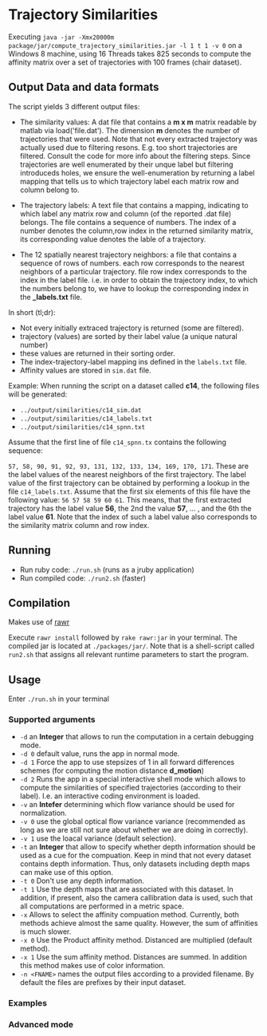 # Trajectory Similarities

Executing `java -jar -Xmx20000m package/jar/compute_trajectory_similarities.jar -l 1 t 1 -v 0` on a Windows 8 machine, using 16 Threads takes 825 seconds to compute the affinity matrix over a set of trajectories with 100 frames (chair dataset).

## Output Data and data formats

The script yields 3 different output files:

+ The similarity values: A dat file that contains a **m x m** matrix readable by matlab via load('file.dat'). The dimension **m** denotes the number of trajectories that were used. Note that not every extracted trajectory was actually used due to filtering resons. E.g. too short trajectories are filtered. Consult the code for more info about the filtering steps. Since trajectories are well enumerated by their unque label but filtering introduceds holes, we ensure the well-enumeration by returning a label mapping that tells us to which trajectory label each matrix row and column belong to. 

+ The trajectory labels: A text file that contains a mapping, indicating to which label any matrix row and column (of the reported .dat file) belongs. The file contains a sequence of numbers. The index of a number denotes the column,row index in the returned similarity matrix, its corresponding value denotes the lable of a trajectory.

+ The 12 spatially nearest trajectory neighbors: a file that contains a sequence of rows of numbers. each row corresponds to the nearest neighbors of a particular trajectory. file row index corresponds to the index in the label file. i.e. in order to obtain the trajectory index, to which the numbers belong to, we have to lookup the corresponding index in the **_labels.txt** file. 

In short (tl;dr):

+ Not every initially extraced trajectory is returned (some are filtered).
+ trajectory (values) are sorted by their label value (a unique natural number)
+ these values are returned in their sorting order.
+ The index-trajectory-label mapping ins defined in the `labels.txt` file.
+ Affinity values are stored in `sim.dat` file.

Example: When running the script on a dataset called **c14**, the following files will be generated: 
+ `../output/similarities/c14_sim.dat`
+ `../output/similarities/c14_labels.txt`
+ `../output/similarities/c14_spnn.txt`

Assume that the first line of file `c14_spnn.tx` contains the following sequence:

`57, 58, 90, 91, 92, 93, 131, 132, 133, 134, 169, 170, 171`. These are the label values of the nearest neighbors of the first trajectory. The label value of the first trajectory can be obtained by performing a lookup in the file `c14_labels.txt`. Assume that the first six elements of this file have the following value: `56 57 58 59 60 61`. This means, that the first extracted trajectory has the label value **56**, the 2nd the value **57**, ... , and the 6th the label value **61**. Note that the index of such a label value also corresponds to the similarity matrix column and row index.

## Running

+ Run ruby code: `./run.sh` (runs as a jruby application)
+ Run compiled code: `./run2.sh` (faster)

## Compilation

Makes use of [rawr](https://github.com/rawr/rawr)

Execute `rawr install` followed by `rake rawr:jar` in your terminal.
The compiled jar is located at `./packages/jar/`. Note that is a shell-script called `run2.sh` that assigns all relevant runtime parameters to start the program. 

## Usage

Enter `./run.sh` in your terminal

### Supported arguments
+ `-d` an **Integer** that allows to run the computation in a certain debugging mode.
 + `-d 0` default value, runs the app in normal mode.
 + `-d 1` Force the app to use stepsizes of 1 in all forward differences schemes (for computing the motion distance **d_motion**)
 + `-d 2` Runs the app in a special interactive shell mode which allows to compute the similarities of specified trajectories (according to their label). I.e. an interactive coding environment is loaded.
+ `-v` an **Intefer** determining which flow variance should be used for normalization.
 + `-v 0` use the global optical flow variance variance (recommended as long as we are still not sure about whether we are doing in correctly).
 + `-v 1` use the loacal variance (default selection).
+ `-t` an **Integer** that allow to specify whether depth information should be used as a cue for the compuation. Keep in mind that not every dataset contains depth information. Thus, only datasets including depth maps can make use of this option.
 + `-t 0` Don't use any depth information. 
 + `-t 1` Use the depth maps that are associated with this dataset. In addition, if present, also the camera callibration data is used, such that all computations are performed in a metric space.
+ `-x` Allows to select the affinity compuation method. Currently, both methods achieve almost the same quality. However, the sum of affinities is much slower.
 + `-x 0` Use the Product affinity method. Distanced are multiplied (default method). 
 + `-x 1` Use the sum affinity method. Distances are summed. In addition this method makes use of color information.
 + `-n <FNAME>` names the output files according to a provided filename. By default the files are prefixes by their input dataset.  

### Examples

### Advanced mode


